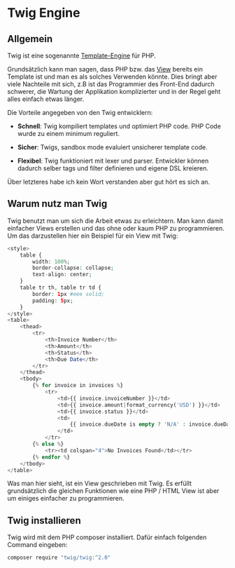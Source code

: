 # Twig Engine

## Allgemein

Twig ist eine sogenannte [Template-Engine](https://de.wikipedia.org/wiki/Template-Engine) für PHP.

Grundsätzlich kann man sagen, dass PHP bzw. das [View](MD/MVC.md) bereits ein Template ist und man es als solches Verwenden könnte. Dies bringt aber viele Nachteile mit sich, z.B ist das Programmier des Front-End dadurch schwerer, die Wartung der Applikation komplizierter und in der Regel geht alles einfach etwas länger.

Die Vorteile angegeben von den Twig entwicklern:

- **Schnell**: Twig kompiliert templates und optimiert PHP code. PHP Code wurde zu einem minimum reguliert.

- **Sicher**: Twigs, sandbox mode evaluiert unsicherer template code.

- **Flexibel**: Twig funktioniert mit lexer und parser. Entwickler können dadurch selber tags und filter definieren und eigene DSL kreieren.

Über letzteres habe ich kein Wort verstanden aber gut hört es sich an.

## Warum nutz man Twig

Twig benutzt man um sich die Arbeit etwas zu erleichtern. Man kann damit einfacher Views erstellen und das ohne oder kaum PHP zu programmieren.
Um das darzustellen hier ein Beispiel für ein View mit Twig:

```php
<style>
    table {
        width: 100%;
        border-collapse: collapse;
        text-align: center;
    }
    table tr th, table tr td {
        border: 1px #eee solid;
        padding: 5px;
    }
</style>
<table>
    <thead>
        <tr>
            <th>Invoice Number</th>
            <th>Amount</th>
            <th>Status</th>
            <th>Due Date</th>
        </tr>
    </thead>
    <tbody>
        {% for invoice in invoices %}
            <tr>
                <td>{{ invoice.invoiceNumber }}</td>
                <td>{{ invoice.amount|format_currency('USD') }}</td>
                <td>{{ invoice.status }}</td>
                <td>
                    {{ invoice.dueDate is empty ? 'N/A' : invoice.dueDate|date('m/d/Y') }}
                </td>
            </tr>
        {% else %}
            <tr><td colspan="4">No Invoices Found</td></tr>
        {% endfor %}
    </tbody>
</table>
```

Was man hier sieht, ist ein View geschrieben mit Twig. Es erfüllt grundsätzlich die gleichen Funktionen wie eine PHP / HTML View ist aber um einiges einfacher zu programmieren.

## Twig installieren

Twig wird mit dem PHP composer installiert. Dafür einfach folgenden Command eingeben:

```bash
composer require "twig/twig:^2.0"
```